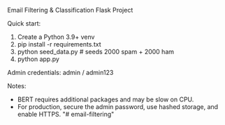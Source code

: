 Email Filtering & Classification Flask Project

Quick start:
1. Create a Python 3.9+ venv
2. pip install -r requirements.txt
3. python seed_data.py  # seeds 2000 spam + 2000 ham
4. python app.py

Admin credentials: admin / admin123

Notes:
- BERT requires additional packages and may be slow on CPU.
- For production, secure the admin password, use hashed storage, and enable HTTPS.
"# email-filtering" 
